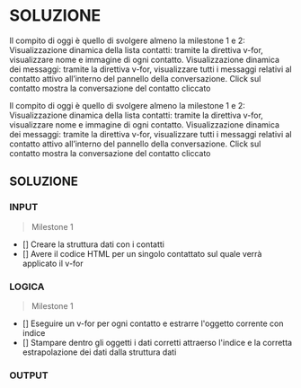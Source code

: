 # SOLUZIONE

Il compito di oggi è quello di svolgere almeno la milestone 1 e 2:
Visualizzazione dinamica della lista contatti: tramite la direttiva v-for, visualizzare nome e immagine di ogni contatto.
Visualizzazione dinamica dei messaggi: tramite la direttiva v-for, visualizzare tutti i messaggi relativi al contatto attivo all’interno del pannello della conversazione. Click sul contatto mostra la conversazione del contatto cliccato

Il compito di oggi è quello di svolgere almeno la milestone 1 e 2:
Visualizzazione dinamica della lista contatti: tramite la direttiva v-for, visualizzare nome e immagine di ogni contatto.
Visualizzazione dinamica dei messaggi: tramite la direttiva v-for, visualizzare tutti i messaggi relativi al contatto attivo all’interno del pannello della conversazione. Click sul contatto mostra la conversazione del contatto cliccato

## SOLUZIONE

### INPUT
> Milestone 1
- [] Creare la struttura dati con i contatti 
- [] Avere il codice HTML per un singolo contattato sul quale verrà applicato il v-for

### LOGICA
> Milestone 1
- [] Eseguire un v-for per ogni contatto e estrarre l'oggetto corrente con indice
- [] Stampare dentro gli oggetti i dati corretti attraerso l'indice e la corretta estrapolazione dei dati dalla struttura dati

### OUTPUT